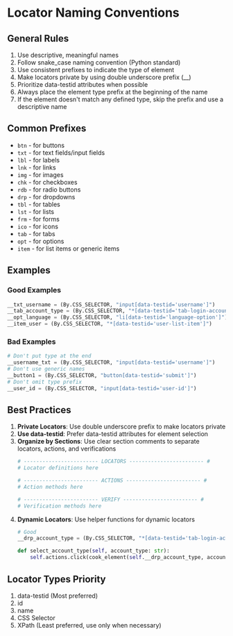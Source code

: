 # Locator Naming Conventions

## General Rules

1. Use descriptive, meaningful names
2. Follow snake_case naming convention (Python standard)
3. Use consistent prefixes to indicate the type of element
4. Make locators private by using double underscore prefix (__)
5. Prioritize data-testid attributes when possible
6. Always place the element type prefix at the beginning of the name
7. If the element doesn't match any defined type, skip the prefix and use a descriptive name

## Common Prefixes

- `btn` - for buttons
- `txt` - for text fields/input fields
- `lbl` - for labels
- `lnk` - for links
- `img` - for images
- `chk` - for checkboxes
- `rdb` - for radio buttons
- `drp` - for dropdowns
- `tbl` - for tables
- `lst` - for lists
- `frm` - for forms
- `ico` - for icons
- `tab` - for tabs
- `opt` - for options
- `item` - for list items or generic items

## Examples

### Good Examples

```python
__txt_username = (By.CSS_SELECTOR, "input[data-testid='username']")
__tab_account_type = (By.CSS_SELECTOR, "*[data-testid='tab-login-account-type-{}']")
__opt_language = (By.CSS_SELECTOR, "li[data-testid='language-option']")
__item_user = (By.CSS_SELECTOR, "*[data-testid='user-list-item']")
```

### Bad Examples

```python
# Don't put type at the end
__username_txt = (By.CSS_SELECTOR, "input[data-testid='username']")
# Don't use generic names
__button1 = (By.CSS_SELECTOR, "button[data-testid='submit']")
# Don't omit type prefix
__user_id = (By.CSS_SELECTOR, "input[data-testid='user-id']")
```

## Best Practices

1. **Private Locators**: Use double underscore prefix to make locators private
2. **Use data-testid**: Prefer data-testid attributes for element selection
3. **Organize by Sections**: Use clear section comments to separate locators, actions, and verifications
   ```python
   # ------------------------ LOCATORS ------------------------ #
   # Locator definitions here
   
   # ------------------------ ACTIONS ------------------------ #
   # Action methods here
   
   # ------------------------ VERIFY ------------------------ #
   # Verification methods here
   ```
4. **Dynamic Locators**: Use helper functions for dynamic locators
   ```python
   # Good
   __drp_account_type = (By.CSS_SELECTOR, "*[data-testid='tab-login-account-type-{}']")
   
   def select_account_type(self, account_type: str):
       self.actions.click(cook_element(self.__drp_account_type, account_type.lower()))
   ```

## Locator Types Priority

1. data-testid (Most preferred)
2. id
3. name
4. CSS Selector
5. XPath (Least preferred, use only when necessary)
